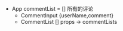 - App commentList = [] 所有的评论
  - CommentInput {userName,comment}
  - CommentList [] props -> commentLists